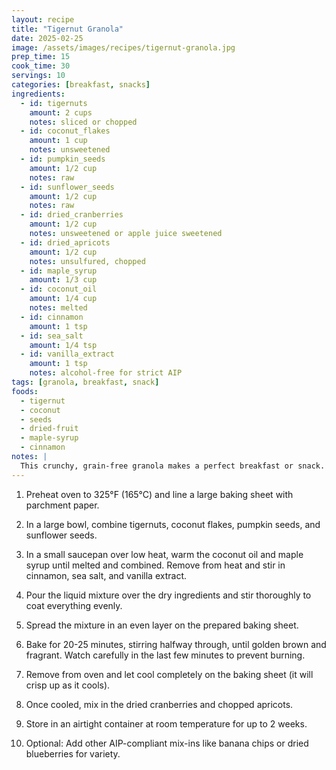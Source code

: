 ```yaml
---
layout: recipe
title: "Tigernut Granola"
date: 2025-02-25
image: /assets/images/recipes/tigernut-granola.jpg
prep_time: 15
cook_time: 30
servings: 10
categories: [breakfast, snacks]
ingredients:
  - id: tigernuts
    amount: 2 cups
    notes: sliced or chopped
  - id: coconut_flakes
    amount: 1 cup
    notes: unsweetened
  - id: pumpkin_seeds
    amount: 1/2 cup
    notes: raw
  - id: sunflower_seeds
    amount: 1/2 cup
    notes: raw
  - id: dried_cranberries
    amount: 1/2 cup
    notes: unsweetened or apple juice sweetened
  - id: dried_apricots
    amount: 1/2 cup
    notes: unsulfured, chopped
  - id: maple_syrup
    amount: 1/3 cup
  - id: coconut_oil
    amount: 1/4 cup
    notes: melted
  - id: cinnamon
    amount: 1 tsp
  - id: sea_salt
    amount: 1/4 tsp
  - id: vanilla_extract
    amount: 1 tsp
    notes: alcohol-free for strict AIP
tags: [granola, breakfast, snack]
foods:
  - tigernut
  - coconut
  - seeds
  - dried-fruit
  - maple-syrup
  - cinnamon
notes: |
  This crunchy, grain-free granola makes a perfect breakfast or snack. Tigernuts aren't actually nuts, but small tubers, making them completely AIP-compliant. This granola stores well in an airtight container for up to two weeks. Enjoy it with coconut yogurt, as a topping for smoothie bowls, or simply by the handful as a satisfying snack.
---
```

1. Preheat oven to 325°F (165°C) and line a large baking sheet with parchment paper.

2. In a large bowl, combine tigernuts, coconut flakes, pumpkin seeds, and sunflower seeds.

3. In a small saucepan over low heat, warm the coconut oil and maple syrup until melted and combined. Remove from heat and stir in cinnamon, sea salt, and vanilla extract.

4. Pour the liquid mixture over the dry ingredients and stir thoroughly to coat everything evenly.

5. Spread the mixture in an even layer on the prepared baking sheet.

6. Bake for 20-25 minutes, stirring halfway through, until golden brown and fragrant. Watch carefully in the last few minutes to prevent burning.

7. Remove from oven and let cool completely on the baking sheet (it will crisp up as it cools).

8. Once cooled, mix in the dried cranberries and chopped apricots.

9. Store in an airtight container at room temperature for up to 2 weeks.

10. Optional: Add other AIP-compliant mix-ins like banana chips or dried blueberries for variety.
